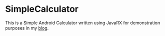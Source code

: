 # SimpleCalculator
This is a Simple Android Calculator written using JavaRX for demonstration purposes in my [blog](https://alexilyenko.github.io/).
